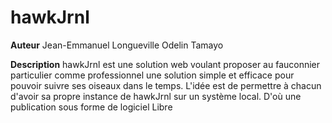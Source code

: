 # hawkJrnl
**Auteur**
Jean-Emmanuel Longueville
Odelin Tamayo

**Description**
hawkJrnl est une solution web voulant proposer au fauconnier particulier comme professionnel une solution simple et efficace pour pouvoir suivre ses oiseaux dans le temps.
L'idée est de permettre à chacun d'avoir sa propre instance de hawkJrnl sur un système local.
D'où une publication sous forme de logiciel Libre
